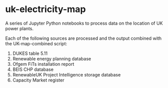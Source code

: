 # uk-electricity-map

A series of Jupyter Python notebooks to process data on the location of UK power plants.

Each of the following sources are processed and the output combined with the UK-map-combined script:

1. DUKES table 5.11
2. Renewable energy planning database
3. Ofgem FiTs installation report
4. BEIS CHP database
5. RenewableUK Project Intelligence storage database
6. Capacity Market register
